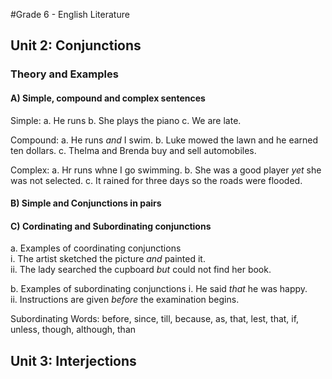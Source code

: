 #Grade 6 - English Literature

## Unit 2: Conjunctions

### Theory and Examples

#### A) Simple, compound and complex sentences

   Simple:
   a. He runs
   b. She plays the piano
   c. We are late.

   Compound:
   a. He runs *and* I swim.
   b. Luke mowed the lawn and he earned ten dollars.
   c. Thelma and Brenda buy and sell automobiles.

   Complex:
   a. Hr runs whne I go swimming.
   b. She was a good player *yet* she was not selected.
   c. It rained for three days so the roads were flooded.

#### B) Simple and Conjunctions in pairs

#### C) Cordinating and Subordinating conjunctions
a. Examples of coordinating conjunctions  
   i. The artist sketched the picture _and_ painted it.  
  ii. The lady searched the cupboard _but_ could not find her book.  

b. Examples of subordinating conjunctions
   i. He said _that_ he was happy.  
  ii. Instructions are given _before_ the examination begins.  

Subordinating Words:
  before, since, till, because, as, that, lest, that, if, unless, though, although, than
    
## Unit 3: Interjections
